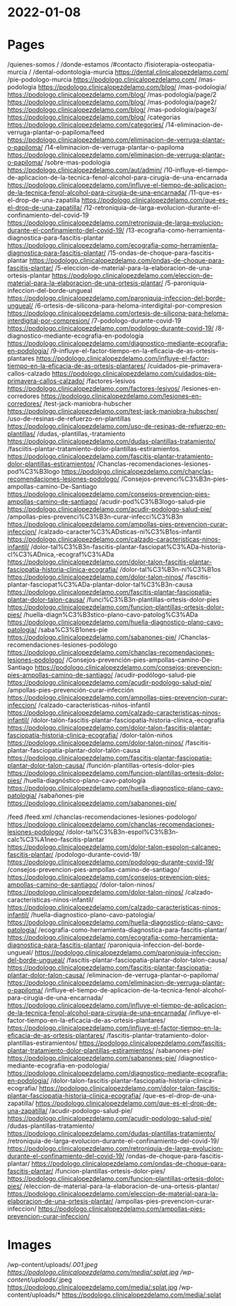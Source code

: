 # 2022-01-08

# Pages

/quienes-somos	/
/donde-estamos	/#contacto
/fisioterapia-osteopatia-murcia	/
/dental-odontologia-murcia	https://dental.clinicalopezdelamo.com/
/pie-podologo-murcia	https://podologo.clinicalopezdelamo.com/
/mas-podologia	https://podologo.clinicalopezdelamo.com/blog/
/mas-podologia/	https://podologo.clinicalopezdelamo.com/blog/
/mas-podologia/page/2	https://podologo.clinicalopezdelamo.com/blog/
/mas-podologia/page2/	https://podologo.clinicalopezdelamo.com/blog/
/mas-podologia/page3/	https://podologo.clinicalopezdelamo.com/blog/
/categorias	https://podologo.clinicalopezdelamo.com/categories/
/14-eliminacion-de-verruga-plantar-o-papiloma/feed	https://podologo.clinicalopezdelamo.com/eliminacion-de-verruga-plantar-o-papiloma/
/14-eliminacion-de-verruga-plantar-o-papiloma	https://podologo.clinicalopezdelamo.com/eliminacion-de-verruga-plantar-o-papiloma/
/sobre-mas-podologia	https://podologo.clinicalopezdelamo.com/aut/admin/
/10-influye-el-tiempo-de-aplicacion-de-la-tecnica-fenol-alcohol-para-cirugia-de-una-encarnada	https://podologo.clinicalopezdelamo.com/influye-el-tiempo-de-aplicacion-de-la-tecnica-fenol-alcohol-para-cirugia-de-una-encarnada/
/11-que-es-el-drop-de-una-zapatilla	https://podologo.clinicalopezdelamo.com/que-es-el-drop-de-una-zapatilla/
/12-retroniquia-de-larga-evolucion-durante-el-confinamiento-del-covid-19	https://podologo.clinicalopezdelamo.com/retroniquia-de-larga-evolucion-durante-el-confinamiento-del-covid-19/
/13-ecografia-como-herramienta-diagnostica-para-fascitis-plantar	https://podologo.clinicalopezdelamo.com/ecografia-como-herramienta-diagnostica-para-fascitis-plantar/
/15-ondas-de-choque-para-fascitis-plantar	https://podologo.clinicalopezdelamo.com/ondas-de-choque-para-fascitis-plantar/
/5-eleccion-de-material-para-la-elaboracion-de-una-ortesis-plantar	https://podologo.clinicalopezdelamo.com/eleccion-de-material-para-la-elaboracion-de-una-ortesis-plantar/
/5-paroniquia-infeccion-del-borde-ungueal	https://podologo.clinicalopezdelamo.com/paroniquia-infeccion-del-borde-ungueal/
/6-ortesis-de-silicona-para-heloma-interdigital-por-compresion	https://podologo.clinicalopezdelamo.com/ortesis-de-silicona-para-heloma-interdigital-por-compresion/
/7-podologo-durante-covid-19	https://podologo.clinicalopezdelamo.com/podologo-durante-covid-19/
/8-diagnostico-mediante-ecografia-en-podologia	https://podologo.clinicalopezdelamo.com/diagnostico-mediante-ecografia-en-podologia/
/9-influye-el-factor-tiempo-en-la-eficacia-de-as-ortesis-plantares	https://podologo.clinicalopezdelamo.com/influye-el-factor-tiempo-en-la-eficacia-de-as-ortesis-plantares/
/cuidados-pie-primavera-callos-calzado	https://podologo.clinicalopezdelamo.com/cuidados-pie-primavera-callos-calzado/
/factores-lesivos	https://podologo.clinicalopezdelamo.com/factores-lesivos/
/lesiones-en-corredores	https://podologo.clinicalopezdelamo.com/lesiones-en-corredores/
/test-jack-maniobra-hubscher	https://podologo.clinicalopezdelamo.com/test-jack-maniobra-hubscher/
/uso-de-resinas-de-refuerzo-en-plantillas	https://podologo.clinicalopezdelamo.com/uso-de-resinas-de-refuerzo-en-plantillas/
/dudas,-plantillas,-tratamiento	https://podologo.clinicalopezdelamo.com/dudas-plantillas-tratamiento/
/fasciitis-plantar-tratamiento-dolor-plantillas-estiramientos.	https://podologo.clinicalopezdelamo.com/fascitis-plantar-tratamiento-dolor-plantillas-estiramientos/
/Chanclas-recomendaciones-lesiones-pod%C3%B3logo	https://podologo.clinicalopezdelamo.com/chanclas-recomendaciones-lesiones-podologo/
/Consejos-prevenci%C3%B3n-pies-ampollas-camino-De-Santiago	https://podologo.clinicalopezdelamo.com/consejos-prevencion-pies-ampollas-camino-de-santiago/
/acudir-pod%C3%B3logo-salud-pie	https://podologo.clinicalopezdelamo.com/acudir-podologo-salud-pie/
/ampollas-pies-prevenci%C3%B3n-curar-infecci%C3%B3n	https://podologo.clinicalopezdelamo.com/ampollas-pies-prevencion-curar-infeccion/
/calzado-caracter%C3%ADsticas-ni%C3%B1os-infantil	https://podologo.clinicalopezdelamo.com/calzado-caracteristicas-ninos-infantil/
/dolor-tal%C3%B3n-fascitis-plantar-fasciopat%C3%ADa-historia-cl%C3%ADnica,-ecograf%C3%ADa	https://podologo.clinicalopezdelamo.com/dolor-talon-fascitis-plantar-fasciopatia-historia-clinica-ecografia/
/dolor-tal%C3%B3n-ni%C3%B1os	https://podologo.clinicalopezdelamo.com/dolor-talon-ninos/
/fascitis-plantar-fasciopat%C3%ADa-plantar-dolor-tal%C3%B3n-causa	https://podologo.clinicalopezdelamo.com/fascitis-plantar-fasciopatia-plantar-dolor-talon-causa/
/funci%C3%B3n-plantillas-ortesis-dolor-pies	https://podologo.clinicalopezdelamo.com/funcion-plantillas-ortesis-dolor-pies/
/huella-diagn%C3%B3stico-plano-cavo-patolog%C3%ADa	https://podologo.clinicalopezdelamo.com/huella-diagnostico-plano-cavo-patologia/
/saba%C3%B1ones-pie	https://podologo.clinicalopezdelamo.com/sabanones-pie/
/Chanclas-recomendaciones-lesiones-podólogo	https://podologo.clinicalopezdelamo.com/chanclas-recomendaciones-lesiones-podologo/
/Consejos-prevención-pies-ampollas-camino-De-Santiago	https://podologo.clinicalopezdelamo.com/consejos-prevencion-pies-ampollas-camino-de-santiago/
/acudir-podólogo-salud-pie	https://podologo.clinicalopezdelamo.com/acudir-podologo-salud-pie/
/ampollas-pies-prevención-curar-infección	https://podologo.clinicalopezdelamo.com/ampollas-pies-prevencion-curar-infeccion/
/calzado-características-niños-infantil	https://podologo.clinicalopezdelamo.com/calzado-caracteristicas-ninos-infantil/
/dolor-talón-fascitis-plantar-fasciopatía-historia-clínica,-ecografía	https://podologo.clinicalopezdelamo.com/dolor-talon-fascitis-plantar-fasciopatia-historia-clinica-ecografia/
/dolor-talón-niños	https://podologo.clinicalopezdelamo.com/dolor-talon-ninos/
/fascitis-plantar-fasciopatía-plantar-dolor-talón-causa	https://podologo.clinicalopezdelamo.com/fascitis-plantar-fasciopatia-plantar-dolor-talon-causa/
/función-plantillas-ortesis-dolor-pies	https://podologo.clinicalopezdelamo.com/funcion-plantillas-ortesis-dolor-pies/
/huella-diagnóstico-plano-cavo-patología	https://podologo.clinicalopezdelamo.com/huella-diagnostico-plano-cavo-patologia/
/sabañones-pie	https://podologo.clinicalopezdelamo.com/sabanones-pie/

/feed	/feed.xml
/chanclas-recomendaciones-lesiones-podologo/	https://podologo.clinicalopezdelamo.com/chanclas-recomendaciones-lesiones-podologo/
/dolor-tal%C3%B3n-espol%C3%B3n-calc%C3%A1neo-fascitis-plantar	https://podologo.clinicalopezdelamo.com/dolor-talon-espolon-calcaneo-fascitis-plantar/
/podologo-durante-covid-19/	https://podologo.clinicalopezdelamo.com/podologo-durante-covid-19/
/consejos-prevencion-pies-ampollas-camino-de-santiago/	https://podologo.clinicalopezdelamo.com/consejos-prevencion-pies-ampollas-camino-de-santiago/
/dolor-talon-ninos/	https://podologo.clinicalopezdelamo.com/dolor-talon-ninos/
/calzado-caracteristicas-ninos-infantil/	https://podologo.clinicalopezdelamo.com/calzado-caracteristicas-ninos-infantil/
/huella-diagnostico-plano-cavo-patologia/	https://podologo.clinicalopezdelamo.com/huella-diagnostico-plano-cavo-patologia/
/ecografia-como-herramienta-diagnostica-para-fascitis-plantar/	https://podologo.clinicalopezdelamo.com/ecografia-como-herramienta-diagnostica-para-fascitis-plantar/
/paroniquia-infeccion-del-borde-ungueal/	https://podologo.clinicalopezdelamo.com/paroniquia-infeccion-del-borde-ungueal/
/fascitis-plantar-fasciopatia-plantar-dolor-talon-causa/	https://podologo.clinicalopezdelamo.com/fascitis-plantar-fasciopatia-plantar-dolor-talon-causa/
/eliminacion-de-verruga-plantar-o-papiloma/	https://podologo.clinicalopezdelamo.com/eliminacion-de-verruga-plantar-o-papiloma/
/influye-el-tiempo-de-aplicacion-de-la-tecnica-fenol-alcohol-para-cirugia-de-una-encarnada/	https://podologo.clinicalopezdelamo.com/influye-el-tiempo-de-aplicacion-de-la-tecnica-fenol-alcohol-para-cirugia-de-una-encarnada/
/influye-el-factor-tiempo-en-la-eficacia-de-as-ortesis-plantares/	https://podologo.clinicalopezdelamo.com/influye-el-factor-tiempo-en-la-eficacia-de-as-ortesis-plantares/
/fascitis-plantar-tratamiento-dolor-plantillas-estiramientos/	https://podologo.clinicalopezdelamo.com/fascitis-plantar-tratamiento-dolor-plantillas-estiramientos/
/sabanones-pie/	https://podologo.clinicalopezdelamo.com/sabanones-pie/
/diagnostico-mediante-ecografia-en-podologia/	https://podologo.clinicalopezdelamo.com/diagnostico-mediante-ecografia-en-podologia/
/dolor-talon-fascitis-plantar-fasciopatia-historia-clinica-ecografia/	https://podologo.clinicalopezdelamo.com/dolor-talon-fascitis-plantar-fasciopatia-historia-clinica-ecografia/
/que-es-el-drop-de-una-zapatilla/	https://podologo.clinicalopezdelamo.com/que-es-el-drop-de-una-zapatilla/
/acudir-podologo-salud-pie/	https://podologo.clinicalopezdelamo.com/acudir-podologo-salud-pie/
/dudas-plantillas-tratamiento/	https://podologo.clinicalopezdelamo.com/dudas-plantillas-tratamiento/
/retroniquia-de-larga-evolucion-durante-el-confinamiento-del-covid-19/	https://podologo.clinicalopezdelamo.com/retroniquia-de-larga-evolucion-durante-el-confinamiento-del-covid-19/
/ondas-de-choque-para-fascitis-plantar/	https://podologo.clinicalopezdelamo.com/ondas-de-choque-para-fascitis-plantar/
/funcion-plantillas-ortesis-dolor-pies/	https://podologo.clinicalopezdelamo.com/funcion-plantillas-ortesis-dolor-pies/
/eleccion-de-material-para-la-elaboracion-de-una-ortesis-plantar/	https://podologo.clinicalopezdelamo.com/eleccion-de-material-para-la-elaboracion-de-una-ortesis-plantar/
/ampollas-pies-prevencion-curar-infeccion/	https://podologo.clinicalopezdelamo.com/ampollas-pies-prevencion-curar-infeccion/

# Images

/wp-content/uploads/*.001.jpeg https://podologo.clinicalopezdelamo.com/media/:splat.jpg
/wp-content/uploads/*.jpeg https://podologo.clinicalopezdelamo.com/media/:splat.jpg
/wp-content/uploads/* https://podologo.clinicalopezdelamo.com/media/:splat